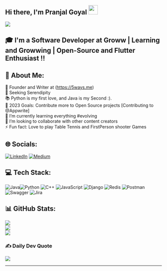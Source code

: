 ## Hi there, I'm Pranjal Goyal <img src="https://raw.githubusercontent.com/MartinHeinz/MartinHeinz/master/wave.gif" width="30px">
[![](https://visitcount.itsvg.in/api?id=pranjalg13&icon=0&color=0)](https://visitcount.itsvg.in)


## 🎓 I'm a Software Developer at Groww | Learning and Growwing | Open-Source and Flutter Enthusiast !!


## 💫 About Me:

📄 Founder and Writer at (https://5ways.me)<br>🔭 Seeking Serendipity<br>📚 Python is my first love, and Java is my Second :).<br>🥅 2023 Goals: Contribute more to Open Source projects [Contributing to @Appwrite]<br>🌱 I’m currently learning everything #evolving<br>👯 I’m looking to collaborate with other content creators<br>⚡ Fun fact: Love to play Table Tennis and FirstPerson shooter Games


## 🌐 Socials:
[![LinkedIn](https://img.shields.io/badge/LinkedIn-%230077B5.svg?logo=linkedin&logoColor=white)](https://linkedin.com/in/pranjal-goyal-dev) [![Medium](https://img.shields.io/badge/Medium-12100E?logo=medium&logoColor=white)](https://medium.com/@pranjalgoyal13) 

## 💻 Tech Stack:
![Java](https://img.shields.io/badge/java-%23ED8B00.svg?style=for-the-badge&logo=java&logoColor=white)![Python](https://img.shields.io/badge/python-3670A0?style=for-the-badge&logo=python&logoColor=ffdd54) ![C++](https://img.shields.io/badge/c++-%2300599C.svg?style=for-the-badge&logo=c%2B%2B&logoColor=white) ![JavaScript](https://img.shields.io/badge/javascript-%23323330.svg?style=for-the-badge&logo=javascript&logoColor=%23F7DF1E) ![Django](https://img.shields.io/badge/django-%23092E20.svg?style=for-the-badge&logo=django&logoColor=white) ![Redis](https://img.shields.io/badge/redis-%23DD0031.svg?style=for-the-badge&logo=redis&logoColor=white) ![Postman](https://img.shields.io/badge/Postman-FF6C37?style=for-the-badge&logo=postman&logoColor=white) ![Swagger](https://img.shields.io/badge/-Swagger-%23Clojure?style=for-the-badge&logo=swagger&logoColor=white) ![Jira](https://img.shields.io/badge/jira-%230A0FFF.svg?style=for-the-badge&logo=jira&logoColor=white)
## 📊 GitHub Stats:
![](https://github-readme-stats.vercel.app/api?username=pranjalg13&theme=dark&hide_border=false&include_all_commits=true&count_private=true)<br/>
![](https://github-readme-streak-stats.herokuapp.com/?user=pranjalg13&theme=dark&hide_border=false)<br/>
![](https://github-readme-stats.vercel.app/api/top-langs/?username=pranjalg13&theme=dark&hide_border=false&include_all_commits=true&count_private=true&layout=compact)

### ✍️ Daily Dev Quote
![](https://quotes-github-readme.vercel.app/api?type=horizontal&theme=radical)

---
